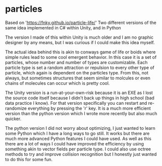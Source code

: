 # particles
Based on 'https://fnky.github.io/particle-life/'
Two different versions of the same idea implemented in C# within Unity, and in Python

The version I made of this within Unity is much older and I am no graphic designer by any means, but I was curious if I could make this idea myself.

The actual idea behind this is akin to conways game of life or boids where simple rules lead to some cool emergent behavior. In this case it is a set of particles, whose number and number of types are customizable. Each particle type is set a random attraction or repulsion to every other type of particle, which again is dependent on the particles type. From this, not always, but sometimes structures that seem similar to molcules or even chains of molecules can occur which is pretty cool.

The Unity version is a run-at-your-own-risk because it is an EXE as I lost the source code itself because I didn't back up things in high school (bad data practice I know). For that version specifically you can restart and re-randomize everything by pressing the 'r' key. It is a much more efficient version than the python version which I wrote more recently but also much quicker.

The python version I did not worry about optimizing, I just wanted to learn some Python which I have a long ways to go still. It works but there are much more advanced Python features I could have used.
As well as this there are a lot of ways I could have improved the efficiency by using something akin to vector fields per particle type. I could also use octree methods to try and improve collision recognition but I honestly just wanted to do this for some fun. 
